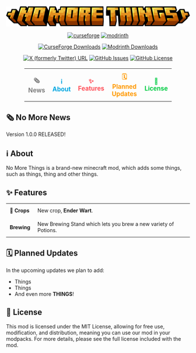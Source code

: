 ![NMT Logo](https://github.com/Starexify/Starexify/blob/main/resources/Minecraft/NMT/nmt_logo.png?raw=true)

<p align="center">
  <a href="https://www.curseforge.com/minecraft/mc-mods/nmt"><img alt="curseforge" height="56" src="https://cdn.jsdelivr.net/npm/@intergrav/devins-badges@3/assets/cozy/available/curseforge_vector.svg"></a>
  <a href="https://modrinth.com/mod/nmt"><img alt="modrinth" height="56" src="https://cdn.jsdelivr.net/npm/@intergrav/devins-badges@3/assets/cozy/available/modrinth_vector.svg"></a>
</p>

<p align="center">
  <a href="https://www.curseforge.com/minecraft/mc-mods/nmt"><img alt="CurseForge Downloads" src="https://img.shields.io/curseforge/dt/1078643?style=for-the-badge&logo=curseforge&color=1B3193"></a>
  <a href="https://modrinth.com/mod/nmt"><img alt="Modrinth Downloads" src="https://img.shields.io/modrinth/dt/GQfEkske?style=for-the-badge&logo=modrinth&color=1B3193"></a>
</p>

<p align="center">
  <a href="https://x.com/FoxiStar9"><img alt="X (formerly Twitter) URL" src="https://img.shields.io/twitter/url?url=https%3A%2F%2Fx.com%2FFoxiStar9&style=for-the-badge&logo=x&logoColor=000000&label=Follow%20Us&color=555555"></a>
  <a href="https://github.com/Starexify/NMT/issues"><img alt="GitHub Issues" src="https://img.shields.io/github/issues/Starexify/NMT?style=for-the-badge&color=1B3193"></a>
  <a href="https://github.com/Starexify/NMT/blob/1.21/LICENSE"><img alt="GitHub License" src="https://img.shields.io/github/license/Starexify/NMT?style=for-the-badge&color=1B3193"></a>
</p>


<table align="center" style="border-collapse: collapse; margin: 20px auto; width: 80%;">
  <tr>
    <td align="center" style="border: none; padding: 10px;">
      <a href="#%EF%B8%8F-no-more-news" style="text-decoration: none; color: #808080; font-size: 1.2em; font-weight: bold; transition: color 0.3s ease;">
        🗞️ News
      </a>
    </td>
    <td align="center" style="border: none; padding: 10px;">
      <a href="#%E2%84%B9%EF%B8%8F-about" style="text-decoration: none; color: #00A7E1; font-size: 1.2em; font-weight: bold; transition: color 0.3s ease;">
        ℹ️ About 
      </a>
    </td>
    <td align="center" style="border: none; padding: 10px;">
      <a href="#-features" style="text-decoration: none; color: #FF4F58; font-size: 1.2em; font-weight: bold; transition: color 0.3s ease;">
        ✨ Features
      </a>
    </td>
    <td align="center" style="border: none; padding: 10px;">
      <a href="##%EF%B8%8F-planned-updates" style="text-decoration: none; color: #FF9900; font-size: 1.2em; font-weight: bold; transition: color 0.3s ease;">
        🗓️ Planned Updates
      </a>
    </td>
    <td align="center" style="border: none; padding: 10px;">
      <a href="#-license" style="text-decoration: none; color: #00CC44; font-size: 1.2em; font-weight: bold; transition: color 0.3s ease;">
        📜 License
      </a>
    </td>
  </tr>
</table>

## 🗞️ No More News

Version 1.0.0 RELEASED!

## ℹ️ About

No More Things is a brand-new minecraft mod, which adds some things, such as things, thing and other things.

## ✨ Features

<table align="center" style="border-collapse: collapse;">
  <tbody>
    <tr>
      <td style="padding: 10px; text-align: left; border: none;"><strong>️🌱 Crops</strong></td>
      <td style="padding: 10px; text-align: left; border: none;">New crop, <strong>Ender Wart</strong>.</td>
    </tr>
    <tr>
      <td style="padding: 10px; text-align: left; border: none;"><strong> Brewing</strong></td>
      <td style="padding: 10px; text-align: left; border: none;">New Brewing Stand which lets you brew a new variety of Potions.</td>
    </tr>
  </tbody>
</table>

## 🗓️ Planned Updates

In the upcoming updates we plan to add:

- Things
- Things
- And even more **THINGS**!

## 📜 License

This mod is licensed under the MIT License, allowing for free use, modification, and distribution, meaning you can use
our mod in your modpacks. For more details, please see the full license included with the mod.